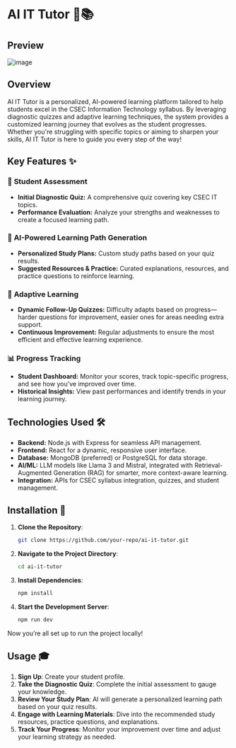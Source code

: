 # AI IT Tutor 🤖📚

## Preview
![image](https://github.com/user-attachments/assets/5a4b0c49-a7e8-45e2-aca7-c9724e1e5f7e)


## Overview
AI IT Tutor is a personalized, AI-powered learning platform tailored to help students excel in the CSEC Information Technology syllabus. By leveraging diagnostic quizzes and adaptive learning techniques, the system provides a customized learning journey that evolves as the student progresses. Whether you're struggling with specific topics or aiming to sharpen your skills, AI IT Tutor is here to guide you every step of the way!

## Key Features ✨

### 📝 **Student Assessment**
- **Initial Diagnostic Quiz:** A comprehensive quiz covering key CSEC IT topics.
- **Performance Evaluation:** Analyze your strengths and weaknesses to create a focused learning path.

### 🤖 **AI-Powered Learning Path Generation**
- **Personalized Study Plans:** Custom study paths based on your quiz results.
- **Suggested Resources & Practice:** Curated explanations, resources, and practice questions to reinforce learning.

### 🔄 **Adaptive Learning**
- **Dynamic Follow-Up Quizzes:** Difficulty adapts based on progress—harder questions for improvement, easier ones for areas needing extra support.
- **Continuous Improvement:** Regular adjustments to ensure the most efficient and effective learning experience.

### 📊 **Progress Tracking**
- **Student Dashboard:** Monitor your scores, track topic-specific progress, and see how you’ve improved over time.
- **Historical Insights:** View past performances and identify trends in your learning journey.

## Technologies Used 🛠️
- **Backend:** Node.js with Express for seamless API management.
- **Frontend:** React for a dynamic, responsive user interface.
- **Database:** MongoDB (preferred) or PostgreSQL for data storage.
- **AI/ML:** LLM models like Llama 3 and Mistral, integrated with Retrieval-Augmented Generation (RAG) for smarter, more context-aware learning.
- **Integration:** APIs for CSEC syllabus integration, quizzes, and student management.

## Installation 🚀

1. **Clone the Repository**:
   ```bash
   git clone https://github.com/your-repo/ai-it-tutor.git
   ```

2. **Navigate to the Project Directory**:
   ```bash
   cd ai-it-tutor
   ```

3. **Install Dependencies**:
   ```bash
   npm install
   ```

4. **Start the Development Server**:
   ```bash
   npm run dev
   ```

Now you’re all set up to run the project locally!

## Usage 🎓

1. **Sign Up**: Create your student profile.
2. **Take the Diagnostic Quiz**: Complete the initial assessment to gauge your knowledge.
3. **Review Your Study Plan**: AI will generate a personalized learning path based on your quiz results.
4. **Engage with Learning Materials**: Dive into the recommended study resources, practice questions, and explanations.
5. **Track Your Progress**: Monitor your improvement over time and adjust your learning strategy as needed.

